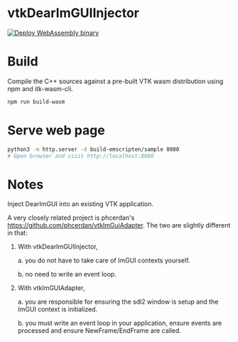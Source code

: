 # vtkDearImGUIInjector
[![Deploy WebAssembly binary](https://github.com/jspanchu/vtkDearImGUIInjector/actions/workflows/build-wasm.yml/badge.svg)](https://github.com/jspanchu/vtkDearImGUIInjector/actions/workflows/build-wasm.yml)

# Build

Compile the C++ sources against a pre-built VTK wasm distribution using npm and itk-wasm-cli.

```bash
npm run build-wasm
```

# Serve web page

```bash
python3 -m http.server -d build-emscripten/sample 8080
# Open browser and visit http://localhost:8080
```

# Notes
Inject DearImGUI into an existing VTK application.

A very closely related project is phcerdan's https://github.com/phcerdan/vtkImGuiAdapter.
The two are slightly different in that:
1. With vtkDearImGUIInjector, 
    
    a. you do not have to take care of ImGUI contexts yourself.
    
    b. no need to write an event loop.
2. With vtkImGUIAdapter,
    
    a. you are responsible for ensuring the sdl2 window is setup and the ImGUI context is initialized.
    
    b. you must write an event loop in your application, ensure events are processed and ensure NewFrame/EndFrame are called.
